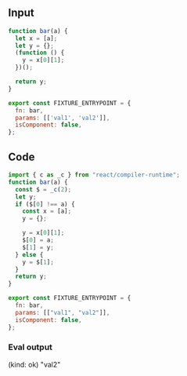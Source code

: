
## Input

```javascript
function bar(a) {
  let x = [a];
  let y = {};
  (function () {
    y = x[0][1];
  })();

  return y;
}

export const FIXTURE_ENTRYPOINT = {
  fn: bar,
  params: [['val1', 'val2']],
  isComponent: false,
};

```

## Code

```javascript
import { c as _c } from "react/compiler-runtime";
function bar(a) {
  const $ = _c(2);
  let y;
  if ($[0] !== a) {
    const x = [a];
    y = {};

    y = x[0][1];
    $[0] = a;
    $[1] = y;
  } else {
    y = $[1];
  }
  return y;
}

export const FIXTURE_ENTRYPOINT = {
  fn: bar,
  params: [["val1", "val2"]],
  isComponent: false,
};

```
      
### Eval output
(kind: ok) "val2"